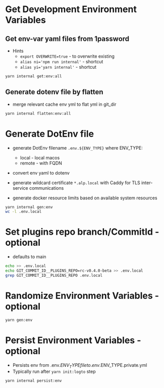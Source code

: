 # Get Development Environment Variables

## Get env-var yaml files from 1password

- Hints
  - `export OVERWRITE=true` - to overwrite existing
  - `alias ni='npm run internal'` - shortcut
  - `alias yi='yarn internal'` - shortcut

```bash
yarn internal get:env:all
```

## Generate dotenv file by flatten

- merge relevant cache env yml to flat yml in git_dir

```bash
yarn internal flatten:env:all
```

# Generate DotEnv file

- generate DotEnv filename `.env.${ENV_TYPE}` where ENV_TYPE:

  - local - local macos
  - remote - with FQDN

- convert env yaml to dotenv
- generate wildcard certificate `*.alp.local` with Caddy for TLS inter-service communications
- generate docker resource limits based on available system resources

```bash
yarn internal gen:env
wc -l .env.local
```

# Set plugins repo branch/CommitId - optional

- defaults to main

```bash
echo >> .env.local
echo GIT_COMMIT_ID__PLUGINS_REPO=rc-v0.4.0-beta >> .env.local
grep GIT_COMMIT_ID__PLUGINS_REPO .env.local
```

# Randomize Environment Variables - optional

```bash
yarn gen:env
```

# Persist Environment Variables - optional

- Persists env from .env.$ENV_TYPE file to .env.$ENV_TYPE.private.yml
- Typically run after `yarn init:logto` step

```bash
yarn internal persist:env
```
